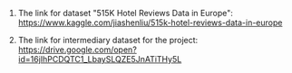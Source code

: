 1. The link for dataset "515K Hotel Reviews Data in Europe": https://www.kaggle.com/jiashenliu/515k-hotel-reviews-data-in-europe

2. The link for intermediary dataset for the project:
https://drive.google.com/open?id=16jIhPCDQTC1_LbaySLQZE5JnATiTHy5L

